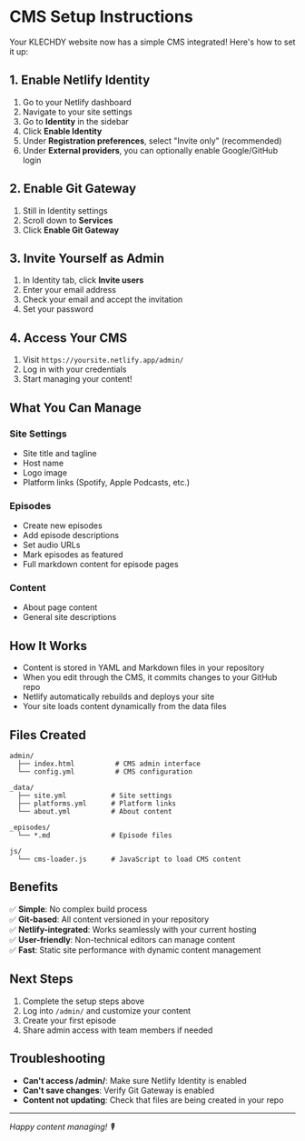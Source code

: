 # CMS Setup Instructions

Your KLECHDY website now has a simple CMS integrated! Here's how to set it up:

## 1. Enable Netlify Identity

1. Go to your Netlify dashboard
2. Navigate to your site settings
3. Go to **Identity** in the sidebar
4. Click **Enable Identity**
5. Under **Registration preferences**, select "Invite only" (recommended)
6. Under **External providers**, you can optionally enable Google/GitHub login

## 2. Enable Git Gateway

1. Still in Identity settings
2. Scroll down to **Services**
3. Click **Enable Git Gateway**

## 3. Invite Yourself as Admin

1. In Identity tab, click **Invite users**
2. Enter your email address
3. Check your email and accept the invitation
4. Set your password

## 4. Access Your CMS

1. Visit `https://yoursite.netlify.app/admin/`
2. Log in with your credentials
3. Start managing your content!

## What You Can Manage

### Site Settings
- Site title and tagline
- Host name  
- Logo image
- Platform links (Spotify, Apple Podcasts, etc.)

### Episodes
- Create new episodes
- Add episode descriptions
- Set audio URLs
- Mark episodes as featured
- Full markdown content for episode pages

### Content
- About page content
- General site descriptions

## How It Works

- Content is stored in YAML and Markdown files in your repository
- When you edit through the CMS, it commits changes to your GitHub repo
- Netlify automatically rebuilds and deploys your site
- Your site loads content dynamically from the data files

## Files Created

```
admin/
  ├── index.html          # CMS admin interface
  └── config.yml          # CMS configuration

_data/
  ├── site.yml           # Site settings
  ├── platforms.yml      # Platform links
  └── about.yml          # About content

_episodes/
  └── *.md               # Episode files

js/
  └── cms-loader.js      # JavaScript to load CMS content
```

## Benefits

✅ **Simple**: No complex build process  
✅ **Git-based**: All content versioned in your repository  
✅ **Netlify-integrated**: Works seamlessly with your current hosting  
✅ **User-friendly**: Non-technical editors can manage content  
✅ **Fast**: Static site performance with dynamic content management

## Next Steps

1. Complete the setup steps above
2. Log into `/admin/` and customize your content
3. Create your first episode
4. Share admin access with team members if needed

## Troubleshooting

- **Can't access /admin/**: Make sure Netlify Identity is enabled
- **Can't save changes**: Verify Git Gateway is enabled  
- **Content not updating**: Check that files are being created in your repo

---

*Happy content managing! 🎙️* 